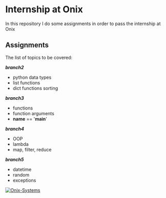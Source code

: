 # Internship at Onix

In this repository I do some assignments in order to pass the internship at Onix

## Assignments

The list of topics to be covered:

***branch2***
* python data types 
* list functions 
* dict functions sorting

***branch3***
* functions 
* function arguments 
* __name__ == '__main__'

***branch4*** 
* OOP 
* lambda 
* map, filter, reduce

***branch5*** 
* datetime 
* random 
* exceptions

<a href="https://onix.kr.ua/"><img src="https://s.dou.ua/CACHE/images/img/static/companies/Logo_Blue/48480b285e1f75e784e3ff854122d495.png" title="Onix-Systems" alt="Onix-Systems"></a>
